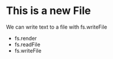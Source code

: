 # This is a new File

We can write text to a file with fs.writeFile

* fs.render
* fs.readFile
* fs.writeFile